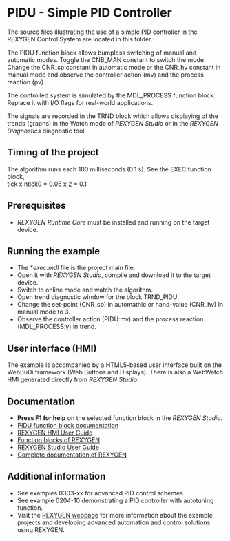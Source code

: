 PIDU - Simple PID Controller
============================

The source files illustrating the use of a simple PID controller in the REXYGEN 
Control System are located in this folder.

The PIDU function block allows bumpless switching of manual and automatic modes. 
Toggle the CNB_MAN constant to switch the mode. Change the CNR_sp constant in 
automatic mode or the CNR_hv constant in manual mode and observe the controller 
action (mv) and the process reaction (pv).

The controlled system is simulated by the MDL_PROCESS function block. Replace it
with I/O flags for real-world applications.

The signals are recorded in the TRND block which allows displaying of the trends 
(graphs) in the Watch mode of *REXYGEN Studio* or in the *REXYGEN Diagnostics* diagnostic tool. 

## Timing of the project ##

The algorithm runs each 100 milliseconds (0.1 s). See the EXEC function block,  
tick x ntick0 = 0.05 x 2 = 0.1 

## Prerequisites ##
- *REXYGEN Runtime Core* must be installed and running on the target device.

## Running the example ##
- The **exec.mdl* file is the project main file.
- Open it with *REXYGEN Studio*, compile and download it to the target device.
- Switch to online mode and watch the algorithm.
- Open trend diagnostic window for the block TRND_PIDU.
- Change the set-point (CNR_sp) in automathic or hand-value (CNR_hv) in manual 
mode to 3.
- Observe the controller action (PIDU:mv) and the process reaction (MDL_PROCESS:y) in trend.

## User interface (HMI) ##
The example is accompanied by a HTML5-based user interface built on the WebBuDi 
framework (Web Buttons and Displays). There is also a WebWatch HMI generated
directly from *REXYGEN Studio*.

## Documentation ##

- **Press F1 for help** on the selected function block in the *REXYGEN Studio*.
- [PIDU function block documentation](https://www.rexygen.com/doc/ENGLISH/MANUALS/BRef/PIDU.html)
- [REXYGEN HMI User Guide](https://www.rexygen.com/doc/PDF/ENGLISH/RexygenHMI_ENG.pdf)
- [Function blocks of REXYGEN](https://www.rexygen.com/doc/PDF/ENGLISH/BRef_ENG.pdf)
- [REXYGEN Studio User Guide](https://www.rexygen.com/doc/PDF/ENGLISH/RexygenStudio_ENG.pdf)
- [Complete documentation of REXYGEN](http://www.rexygen.com/documentation-and-support)

## Additional information ##

- See examples 0303-xx for advanced PID control schemes.
- See example 0204-10 demonstrating a PID controller with autotuning function.
- Visit the [REXYGEN webpage](http://www.rexygen.com) 
for more information about the example projects and developing advanced 
automation and control solutions using REXYGEN.